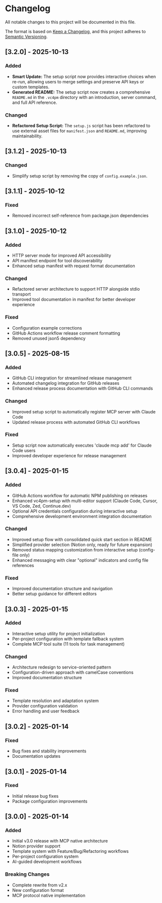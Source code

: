 # Changelog

All notable changes to this project will be documented in this file.

The format is based on [Keep a Changelog](https://keepachangelog.com/en/1.0.0/),
and this project adheres to [Semantic Versioning](https://semver.org/spec/v2.0.0.html).

## [3.2.0] - 2025-10-13

### Added
- **Smart Update:** The setup script now provides interactive choices when re-run, allowing users to merge settings and preserve API keys or custom templates.
- **Generated README:** The setup script now creates a comprehensive `README.md` in the `.vc4pm` directory with an introduction, server command, and full API reference.

### Changed
- **Refactored Setup Script:** The `setup.js` script has been refactored to use external asset files for `manifest.json` and `README.md`, improving maintainability.

## [3.1.2] - 2025-10-13

### Changed
- Simplify setup script by removing the copy of `config.example.json`.

## [3.1.1] - 2025-10-12

### Fixed
- Removed incorrect self-reference from package.json dependencies

## [3.1.0] - 2025-10-12

### Added
- HTTP server mode for improved API accessibility
- API manifest endpoint for tool discoverability
- Enhanced setup manifest with request format documentation

### Changed
- Refactored server architecture to support HTTP alongside stdio transport
- Improved tool documentation in manifest for better developer experience

### Fixed
- Configuration example corrections
- GitHub Actions workflow release comment formatting
- Removed unused json5 dependency

## [3.0.5] - 2025-08-15

### Added
- GitHub CLI integration for streamlined release management
- Automated changelog integration for GitHub releases
- Enhanced release process documentation with GitHub CLI commands

### Changed
- Improved setup script to automatically register MCP server with Claude Code
- Updated release process with automated GitHub CLI workflows

### Fixed
- Setup script now automatically executes 'claude mcp add' for Claude Code users
- Improved developer experience for release management

## [3.0.4] - 2025-01-15

### Added
- GitHub Actions workflow for automatic NPM publishing on releases
- Enhanced vc4pm-setup with multi-editor support (Claude Code, Cursor, VS Code, Zed, Continue.dev)
- Optional API credentials configuration during interactive setup
- Comprehensive development environment integration documentation

### Changed
- Improved setup flow with consolidated quick start section in README
- Simplified provider selection (Notion only, ready for future expansion)  
- Removed status mapping customization from interactive setup (config-file only)
- Enhanced messaging with clear "optional" indicators and config file references

### Fixed
- Improved documentation structure and navigation
- Better setup guidance for different editors

## [3.0.3] - 2025-01-15

### Added
- Interactive setup utility for project initialization
- Per-project configuration with template fallback system
- Complete MCP tool suite (11 tools for task management)

### Changed
- Architecture redesign to service-oriented pattern
- Configuration-driven approach with camelCase conventions
- Improved documentation structure

### Fixed
- Template resolution and adaptation system
- Provider configuration validation
- Error handling and user feedback

## [3.0.2] - 2025-01-14

### Fixed
- Bug fixes and stability improvements
- Documentation updates

## [3.0.1] - 2025-01-14

### Fixed
- Initial release bug fixes
- Package configuration improvements

## [3.0.0] - 2025-01-14

### Added
- Initial v3.0 release with MCP native architecture
- Notion provider support
- Template system with Feature/Bug/Refactoring workflows
- Per-project configuration system
- AI-guided development workflows

### Breaking Changes
- Complete rewrite from v2.x
- New configuration format
- MCP protocol native implementation